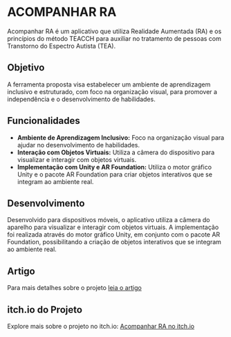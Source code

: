 # ACOMPANHAR RA

Acompanhar RA é um aplicativo que utiliza Realidade Aumentada (RA) e os princípios do método TEACCH para auxiliar no tratamento de pessoas com Transtorno do Espectro Autista (TEA). 

## Objetivo

A ferramenta proposta visa estabelecer um ambiente de aprendizagem inclusivo e estruturado, com foco na organização visual, para promover a independência e o desenvolvimento de habilidades.

## Funcionalidades

- **Ambiente de Aprendizagem Inclusivo:** Foco na organização visual para ajudar no desenvolvimento de habilidades.
- **Interação com Objetos Virtuais:** Utiliza a câmera do dispositivo para visualizar e interagir com objetos virtuais.
- **Implementação com Unity e AR Foundation:** Utiliza o motor gráfico Unity e o pacote AR Foundation para criar objetos interativos que se integram ao ambiente real.

## Desenvolvimento

Desenvolvido para dispositivos móveis, o aplicativo utiliza a câmera do aparelho para visualizar e interagir com objetos virtuais. A implementação foi realizada através do motor gráfico Unity, em conjunto com o pacote AR Foundation, possibilitando a criação de objetos interativos que se integram ao ambiente real.

## Artigo

Para mais detalhes sobre o projeto [leia o artigo](https://www.linkedin.com/in/hiltonsantos9/overlay/projects/704397904/multiple-media-viewer/?profileId=ACoAACxJnqwBeBRLH43g3CP9HHY9ssDO_-LiMrk&treasuryMediaId=1712248865701&type=DOCUMENT)

## itch.io do Projeto

Explore mais sobre o projeto no itch.io: [Acompanhar RA no itch.io](https://jhiltonsantos.itch.io/acompanhar-ra)
